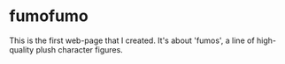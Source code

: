 # fumofumo
This is the first web-page that I created. It's about 'fumos', a line of high-quality plush character figures.
